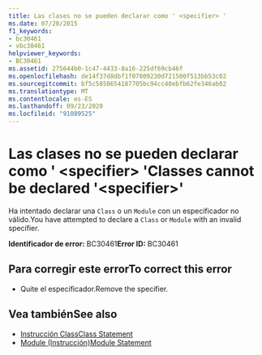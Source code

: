 ```yaml
---
title: Las clases no se pueden declarar como ' <specifier> '
ms.date: 07/20/2015
f1_keywords:
- bc30461
- vbc30461
helpviewer_keywords:
- BC30461
ms.assetid: 275644b0-1c47-4433-8a16-225df69cb46f
ms.openlocfilehash: de14f37d8dbf1f07009230d721500f513bb53c02
ms.sourcegitcommit: bf5c5850654187705bc94cc40ebfb62fe346ab02
ms.translationtype: MT
ms.contentlocale: es-ES
ms.lasthandoff: 09/23/2020
ms.locfileid: "91089525"
---
```

# <a name="classes-cannot-be-declared-specifier"></a><span data-ttu-id="5c25b-102">Las clases no se pueden declarar como ' \<specifier> '</span><span class="sxs-lookup"><span data-stu-id="5c25b-102">Classes cannot be declared '\<specifier>'</span></span>

<span data-ttu-id="5c25b-103">Ha intentado declarar una `Class` o un `Module` con un especificador no válido.</span><span class="sxs-lookup"><span data-stu-id="5c25b-103">You have attempted to declare a `Class` or `Module` with an invalid specifier.</span></span>  
  
 <span data-ttu-id="5c25b-104">**Identificador de error:** BC30461</span><span class="sxs-lookup"><span data-stu-id="5c25b-104">**Error ID:** BC30461</span></span>  
  
## <a name="to-correct-this-error"></a><span data-ttu-id="5c25b-105">Para corregir este error</span><span class="sxs-lookup"><span data-stu-id="5c25b-105">To correct this error</span></span>  
  
- <span data-ttu-id="5c25b-106">Quite el especificador.</span><span class="sxs-lookup"><span data-stu-id="5c25b-106">Remove the specifier.</span></span>  
  
## <a name="see-also"></a><span data-ttu-id="5c25b-107">Vea también</span><span class="sxs-lookup"><span data-stu-id="5c25b-107">See also</span></span>

- [<span data-ttu-id="5c25b-108">Instrucción Class</span><span class="sxs-lookup"><span data-stu-id="5c25b-108">Class Statement</span></span>](../language-reference/statements/class-statement.md)
- [<span data-ttu-id="5c25b-109">Module (Instrucción)</span><span class="sxs-lookup"><span data-stu-id="5c25b-109">Module Statement</span></span>](../language-reference/statements/module-statement.md)
